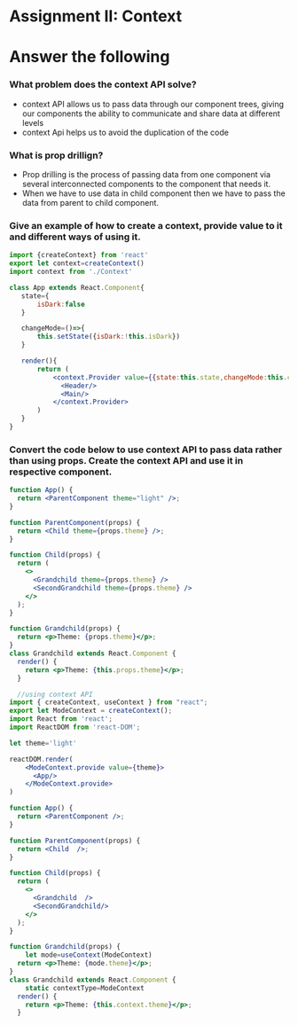 # Assignment II: Context

# Answer the following

### What problem does the context API solve?
  - context API allows us to pass data through our component trees, giving our components the ability to communicate and share data at different levels
  - context Api helps us to avoid the duplication of the code

### What is prop drillign?
 - Prop drilling is the process of passing data from one component via several interconnected components to the component that needs it.
 - When we have to use data in child component then we have to pass the data from parent to child component.

### Give an example of how to create a context, provide value to it and different ways of using it.
 ```jsx
 import {createContext} from 'react'
 export let context=createContext()
 import context from './Context'

 class App extends React.Component{
    state={
        isDark:false
    }

    changeMode=()=>{
        this.setState({isDark:!this.isDark})
    }

    render(){
        return (
            <context.Provider value={{state:this.state,changeMode:this.changeMode}}>
              <Header/>
              <Main/>
            </context.Provider>
        )
    }
 }
 ```

### Convert the code below to use context API to pass data rather than using props. Create the context API and use it in respective component.
```jsx
function App() {
  return <ParentComponent theme="light" />;
}

function ParentComponent(props) {
  return <Child theme={props.theme} />;
}

function Child(props) {
  return (
    <>
      <Grandchild theme={props.theme} />
      <SecondGrandchild theme={props.theme} />
    </>
  );
}

function Grandchild(props) {
  return <p>Theme: {props.theme}</p>;
}
class Grandchild extends React.Component {
  render() {
    return <p>Theme: {this.props.theme}</p>;
  }

```
```jsx
  //using context API
import { createContext, useContext } from "react";
export let ModeContext = createContext();
import React from 'react';
import ReactDOM from 'react-DOM';

let theme='light'

reactDOM.render(
    <ModeContext.provide value={theme}>
      <App/>
    </ModeContext.provide>
)

function App() {
  return <ParentComponent />;
}

function ParentComponent(props) {
  return <Child  />;
}

function Child(props) {
  return (
    <>
      <Grandchild  />
      <SecondGrandchild/>
    </>
  );
}

function Grandchild(props) {
    let mode=useContext(ModeContext)
  return <p>Theme: {mode.theme}</p>;
}
class Grandchild extends React.Component {
    static contextType=ModeContext
  render() {
    return <p>Theme: {this.context.theme}</p>;
  }
```